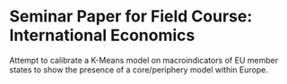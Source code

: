 # Seminar Paper for Field Course: International Economics

Attempt to calibrate a K-Means model on macroindicators of EU member states to show the presence of a core/periphery model within Europe.

